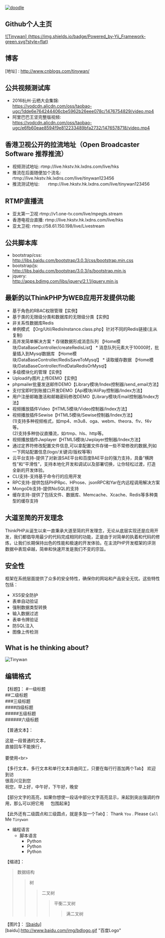 [![doodle]][doodle-story]

[doodle]: https://www.google.com/logos/doodles/2016/googles-18th-birthday-5661535679545344-hp2x.gif "Google 18岁啦"
[doodle-story]: https://www.google.com.hk/search?q=Google

## Github个人主页
[![Tinywan] (https://img.shields.io/badge/Powered_by-Yii_Framework-green.svg?style=flat)](https://tinywan.github.io/)<br>

## 博客

[地址] : http://www.cnblogs.com/tinywan/

## 公共视频测试库
*  2016杭州·云栖大会集锦:<br>https://vodcdn.alicdn.com/oss/taobao-ugc/1dde6e764244406cbe5962b26eee078c/1476754829/video.mp4
*  阿里巴巴王坚完整版视频:<br>https://vodcdn.alicdn.com/oss/taobao-ugc/e6fb60eae8594f9e812233489bfa2732/1476578718/video.mp4

## 香港卫视公开的拉流地址（Open Broadcaster Software 推荐推流）
*  视频测试地址:	rtmp://live.hkstv.hk.lxdns.com/live/hks<br>
*  推流在后面随便加个流名:	rtmp://live.hkstv.hk.lxdns.com/live/tinywan123456<br>
*  推流测试地址:       rtmp://live.hkstv.hk.lxdns.com/live/tinywan123456<br>

## RTMP直播流
*  亚太第一卫视	rtmp://v1.one-tv.com/live/mpegts.stream<br>
*  香港电视台直播:	rtmp://live.hkstv.hk.lxdns.com/live/hks<br>
*  亚太卫视:       rtmp://58.61.150.198/live/Livestream<br>

## 公共脚本库
*  bootstrap/css:<br>http://libs.baidu.com/bootstrap/3.0.3/css/bootstrap.min.css
*  bootstrap/js:<br>http://libs.baidu.com/bootstrap/3.0.3/js/bootstrap.min.js
*  jquery:<br>http://apps.bdimg.com/libs/jquery/2.1.1/jquery.min.js

## 最新的以ThinkPHP为WEB应用开发提供功能

*  基于角色的RBAC权限管理【实例】
*  基于类的无限级分类和数据库的无限级分类【实例】
*  非关系性数据库Redis
 *  单例模式 【Org/Util/RedisInstance.class.php】针对不同的Redis链接(主从复制)
 *  高并发简单解决方案
        * 存储数据形成消息队列 【Home模块/DataBaseController/createRedisList】
        * 消息队列元素大于10000时，批量插入到Mysql数据库 【Home模块/DataBaseController/RedisSaveToMysql】 
        * 读取缓存数据 【Home模块/DataBaseController/findDataRedisOrMysql】
*  多级模块化的管理【实例】
*  Uploadify图片上传DEMO【实例】
*  phpmailer批量发送邮件DEMO【Library模块/Index控制器/send_email方法】
*  支付宝即时到账接口开发DEMO【Api模块/AliPay控制器/Index方法】
*  用户注册邮箱激活和邮箱密码修改DEMO【Library模块/Email控制器/Index方法】
*  视频播放插件Video【HTML5模块/Video控制器/Index方法】
*  视频播放插件Sewise【HTML5模块/Sewise控制器/Index方法】<br>
     (1)支持多种视频格式，如mp4、m3u8、oga、webm、theora、flv、f4v等。<br>
     (2)支持多种协议直播流，如rtmp、hls、http等。
*  视频播放插件Jwplayer【HTML5模块/Jwplayer控制器/Index方法】     
*  通过定界符修改配置文件信息,可以拿配置文件存储一些不常修改的数据,列如一下网站配置信息(logo/关键词/版权等等)
*  云平台支持-提供了对新浪SAE平台和百度BAE平台的强力支持，具备“横跨性”和“平滑性”，支持本地化开发和调试以及部署切换，让你轻松过渡，打造全新的开发体验。
*  CLI支持-支持基于命令行的应用开发
*  RPC支持-提供包括PHPRpc、HProse、jsonRPC和Yar在内远程调用解决方案
*  MongoDb支持-提供NoSQL的支持
*  缓存支持-提供了包括文件、数据库、Memcache、Xcache、Redis等多种类型的缓存支持
      
## 大道至简的开发理念

ThinkPHP从诞生以来一直秉承大道至简的开发理念，无论从底层实现还是应用开发，我们都倡导用最少的代码完成相同的功能，正是由于对简单的执着和代码的修炼，让我们长期保持出色的性能和极速的开发体验。在主流PHP开发框架的评测数据中表现卓越，简单和快速开发是我们不变的宗旨。

## 安全性

框架在系统层面提供了众多的安全特性，确保你的网站和产品安全无忧。这些特性包括：

*  XSS安全防护
*  表单自动验证
*  强制数据类型转换
*  输入数据过滤
*  表单令牌验证
*  防SQL注入
*  图像上传检测

## What is he thinking about?
![Tinywan](https://raw.githubusercontent.com/docker/dockercraft/master/docs/img/contribute.png)

## 编辑格式
【标题】：
#一级标题  
##二级标题  
###三级标题  
####四级标题  
#####五级标题  
######六级标题 

【普通文本】：

这是一段普通的文本，  
直接回车不能换行，<br>  
要使用\<br>

【多行文本，多行文本和单行文本异曲同工，只要在每行行首加两个Tab】
欢迎到访  
很高兴见到您  
祝您，早上好，中午好，下午好，晚安 

【部分文字的高亮，如果你想使一段话中部分文字高亮显示，来起到突出强调的作用，那么可以把它用 `  ` 包围起来】

【此外还有二级圆点和三级圆点，就是多加一个Tab】：
Thank `You` . Please `Call` Me `Tinywan`

* 编程语言
    * 脚本语言  
        * Python 
        * Python 
        * Python 


【缩进】：
>数据结构  
>>树  
>>>二叉树  
>>>>平衡二叉树  
>>>>>满二叉树 


【图片】：
[![baidu]](http://baidu.com)  
[baidu]:http://www.baidu.com/img/bdlogo.gif "百度Logo" 
